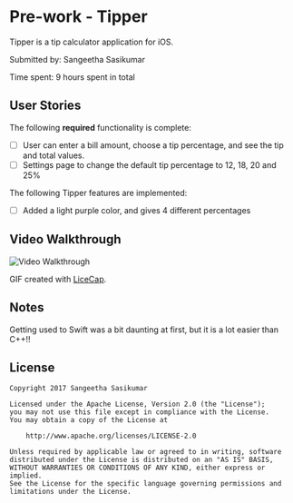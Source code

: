 # Pre-work - Tipper

Tipper is a tip calculator application for iOS.

Submitted by: Sangeetha Sasikumar

Time spent: 9 hours spent in total

## User Stories

The following **required** functionality is complete:

* [ ] User can enter a bill amount, choose a tip percentage, and see the tip and total values.
* [ ] Settings page to change the default tip percentage to 12, 18, 20 and 25%

The following Tipper features are implemented:

- [ ] Added a light purple color, and gives 4 different percentages

## Video Walkthrough 

<img src='http://i.imgur.com/I8Xofyf.gif' title='Tipper Walkthrough' width='' alt='Video Walkthrough' />

GIF created with [LiceCap](http://www.cockos.com/licecap/).

## Notes

Getting used to Swift was a bit daunting at first, but it is a lot easier than C++!!

## License

    Copyright 2017 Sangeetha Sasikumar

    Licensed under the Apache License, Version 2.0 (the "License");
    you may not use this file except in compliance with the License.
    You may obtain a copy of the License at

        http://www.apache.org/licenses/LICENSE-2.0

    Unless required by applicable law or agreed to in writing, software
    distributed under the License is distributed on an "AS IS" BASIS,
    WITHOUT WARRANTIES OR CONDITIONS OF ANY KIND, either express or implied.
    See the License for the specific language governing permissions and
    limitations under the License.
